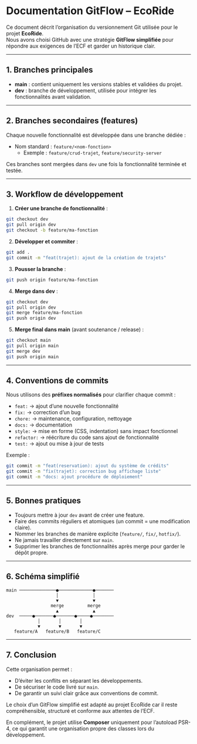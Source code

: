 # Documentation GitFlow – EcoRide

Ce document décrit l’organisation du versionnement Git utilisée pour le projet **EcoRide**.  
Nous avons choisi GitHub avec une stratégie **GitFlow simplifiée** pour répondre aux exigences de l’ECF et garder un historique clair.

---

## 1. Branches principales

- **main** : contient uniquement les versions stables et validées du projet.  
- **dev** : branche de développement, utilisée pour intégrer les fonctionnalités avant validation.

---

## 2. Branches secondaires (features)

Chaque nouvelle fonctionnalité est développée dans une branche dédiée :

- Nom standard : `feature/<nom-fonction>`  
  - Exemple : `feature/crud-trajet`, `feature/security-server`

Ces branches sont mergées dans `dev` une fois la fonctionnalité terminée et testée.

---

## 3. Workflow de développement

1. **Créer une branche de fonctionnalité** :

```bash
git checkout dev
git pull origin dev
git checkout -b feature/ma-fonction
```

2. **Développer et commiter** :

```bash
git add .
git commit -m "feat(trajet): ajout de la création de trajets"
```

3. **Pousser la branche** :

```bash
git push origin feature/ma-fonction
```

4. **Merge dans dev** :

```bash
git checkout dev
git pull origin dev
git merge feature/ma-fonction
git push origin dev
```

5. **Merge final dans main** (avant soutenance / release) :

```bash
git checkout main
git pull origin main
git merge dev
git push origin main
```

---

## 4. Conventions de commits

Nous utilisons des **préfixes normalisés** pour clarifier chaque commit :

- `feat:` → ajout d’une nouvelle fonctionnalité  
- `fix:` → correction d’un bug  
- `chore:` → maintenance, configuration, nettoyage  
- `docs:` → documentation  
- `style:` → mise en forme (CSS, indentation) sans impact fonctionnel  
- `refactor:` → réécriture du code sans ajout de fonctionnalité  
- `test:` → ajout ou mise à jour de tests

Exemple :

```bash
git commit -m "feat(reservation): ajout du système de crédits"
git commit -m "fix(trajet): correction bug affichage liste"
git commit -m "docs: ajout procédure de déploiement"
```

---

## 5. Bonnes pratiques

- Toujours mettre à jour `dev` avant de créer une feature.  
- Faire des commits réguliers et atomiques (un commit = une modification claire).  
- Nommer les branches de manière explicite (`feature/`, `fix/`, `hotfix/`).  
- Ne jamais travailler directement sur `main`.  
- Supprimer les branches de fonctionnalités après merge pour garder le dépôt propre.

---

## 6. Schéma simplifié

```
main ──────────────●─────────────●───────
                   │             │
                   ▼             ▼
                 merge         merge
                   ▲             ▲
dev  ─────●───────●───────●─────●────────
            │       │       │
            ▼       ▼       ▼
   feature/A   feature/B   feature/C
```

---

## 7. Conclusion

Cette organisation permet :

- D’éviter les conflits en séparant les développements.  
- De sécuriser le code livré sur `main`.  
- De garantir un suivi clair grâce aux conventions de commit.  

Le choix d’un GitFlow simplifié est adapté au projet EcoRide car il reste compréhensible, structuré et conforme aux attentes de l’ECF.

En complément, le projet utilise **Composer** uniquement pour l’autoload PSR-4, ce qui garantit une organisation propre des classes lors du développement.